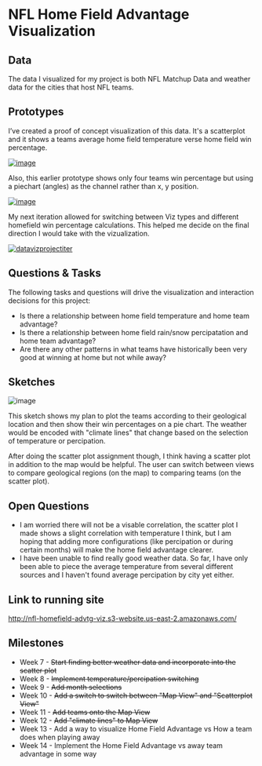 # NFL Home Field Advantage Visualization

## Data

The data I visualized for my project is both NFL Matchup Data and weather data for the cities that host NFL teams.

## Prototypes

I’ve created a proof of concept visualization of this data. It's a scatterplot and it shows a teams average home field temperature verse home field win percentage.

[![image](https://user-images.githubusercontent.com/30053669/220140963-8b7ab90a-5aae-4ea5-a401-d41af17d0309.png
)](https://vizhub.com/hmkyriacou/81abb1acee7349318800e1c420590a49)

Also, this earlier prototype shows only four teams win percentage but using a piechart (angles) as the channel rather than x, y position.

[![image](https://user-images.githubusercontent.com/30053669/220141812-1b78aa11-bfa2-4a71-8de4-7266d3b5cb75.png)](https://vizhub.com/hmkyriacou/3a6357c278ee48e7927a2e32c2d3f356)

My next iteration allowed for switching between Viz types and different homefield win percentage calculations. This helped me decide on the final direction I would take with the vizualization.

[![datavizprojectiter](https://user-images.githubusercontent.com/30053669/234987205-0bff03ac-bf26-4b5e-9dcf-6ac8a65baf8c.PNG)](https://vizhub.com/hmkyriacou/33c18e5e682a454f89aef69567660ee5)

## Questions & Tasks

The following tasks and questions will drive the visualization and interaction decisions for this project:

 * Is there a relationship between home field temperature and home team advantage?
 * Is there a relationship between home field rain/snow percipatation and home team advantage?
 * Are there any other patterns in what teams have historically been very good at winning at home but not while away?

## Sketches

![image](https://user-images.githubusercontent.com/30053669/220146690-71412898-0f5f-4c06-a0ca-c8b877cb3617.png)

This sketch shows my plan to plot the teams according to their geological location and then show their win percentages on a pie chart. The weather would be encoded with "climate lines" that change based on the selection of temperature or percipation.

After doing the scatter plot assignment though, I think having a scatter plot in addition to the map would be helpful. The user can switch between views to compare geological regions (on the map) to comparing teams (on the scatter plot).

## Open Questions

* I am worried there will not be a visable correlation, the scatter plot I made shows a slight correlation with temperature I think, but I am hoping that adding more configurations (like percipation or during certain months) will make the home field advantage clearer.
* I have been unable to find really good weather data. So far, I have only been able to piece the average temperature from several different sources and I haven't found average percipation by city yet either.

## Link to running site

http://nfl-homefield-advtg-viz.s3-website.us-east-2.amazonaws.com/

## Milestones

* Week 7 - ~~Start finding better weather data and incorporate into the scatter plot~~
* Week 8 - ~~Implement temperature/percipation switching~~
* Week 9 - ~~Add month selections~~
* Week 10 - ~~Add a switch to switch between "Map View" and "Scatterplot View"~~
* Week 11 - ~~Add teams onto the Map View~~
* Week 12 - ~~Add "climate lines" to Map View~~
* Week 13 - Add a way to visualize Home Field Advantage vs How a team does when playing away
* Week 14 - Implement the Home Field Advantage vs away team advantage in some way
